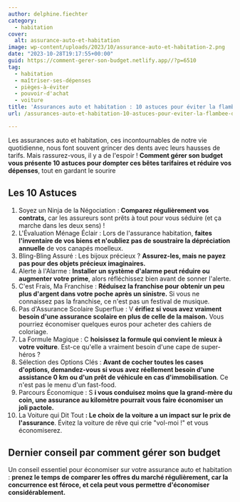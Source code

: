 ```yaml
---
author: delphine.fiechter
category:
  - habitation
cover:
  alt: assurance-auto-et-habitation
image: wp-content/uploads/2023/10/assurance-auto-et-habitation-2.png
date: "2023-10-28T19:17:55+00:00"
guid: https://comment-gerer-son-budget.netlify.app//?p=6510
tag:
  - habitation
  - maîtriser-ses-dépenses
  - pièges-à-éviter
  - pouvoir-d'achat
  - voiture
title: 'Assurances auto et habitation : 10 astuces pour éviter la flambée des tarifs (et économiser)'
url: /assurances-auto-et-habitation-10-astuces-pour-eviter-la-flambee-des-tarifs-et-economiser/

---
```

Les assurances auto et habitation, ces incontournables de notre vie quotidienne, nous font souvent grincer des dents avec leurs hausses de tarifs. Mais rassurez-vous, il y a de l'espoir ! **Comment gérer son budget vous présente 10 astuces pour dompter ces bêtes tarifaires et réduire vos dépenses**, tout en gardant le sourire

## **Les 10 Astuces**

1. Soyez un Ninja de la Négociation : **Comparez régulièrement vos contrats,** car les assureurs sont prêts à tout pour vous séduire (et ça marche dans les deux sens) !
1. L'Évaluation Ménage Éclair : Lors de l'assurance habitation, **faites l'inventaire de vos biens et n'oubliez pas de soustraire la dépréciation annuelle** de vos canapés moelleux.
1. Bling-Bling Assuré : Les bijoux précieux ? **Assurez-les, mais ne payez pas pour des objets précieux imaginaires.**
1. Alerte à l'Alarme : **Installer un système d'alarme peut réduire ou augmenter votre prime**, alors réfléchissez bien avant de sonner l'alerte.
1. C'est Frais, Ma Franchise : **Réduisez la franchise pour obtenir un peu plus d'argent dans votre poche après un sinistre.** Si vous ne connaissez pas la franchise, ce n'est pas un festival de musique.
1. Pas d'Assurance Scolaire Superflue : V **érifiez si vous avez vraiment besoin d'une assurance scolaire en plus de celle de la maison.** Vous pourriez économiser quelques euros pour acheter des cahiers de coloriage.
1. La Formule Magique : C **hoisissez la formule qui convient le mieux à votre voiture**. Est-ce qu'elle a vraiment besoin d'une cape de super-héros ?
1. Sélection des Options Clés : **Avant de cocher toutes les cases d'options, demandez-vous si vous avez réellement besoin d'une assistance 0 km ou d'un prêt de véhicule en cas d'immobilisation**. Ce n'est pas le menu d'un fast-food.
1. Parcours Économique : S **i vous conduisez moins que la grand-mère du coin, une assurance au kilomètre pourrait vous faire économiser un joli pactole.**
1. La Voiture qui Dit Tout **: Le choix de la voiture a un impact sur le prix de l'assurance**. Évitez la voiture de rêve qui crie "vol-moi !" et vous économiserez.

## **Dernier conseil par comment gérer son budget**

Un conseil essentiel pour économiser sur votre assurance auto et habitation : **prenez le temps de comparer les offres du marché régulièrement, car la concurrence est féroce, et cela peut vous permettre d'économiser considérablement.**  
